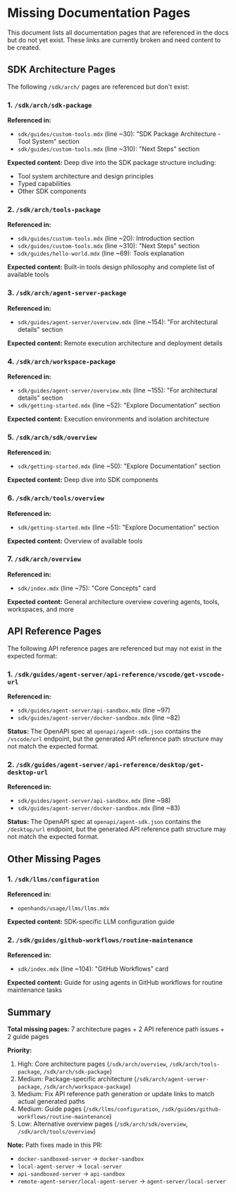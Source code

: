# Missing Documentation Pages

This document lists all documentation pages that are referenced in the docs but do not yet exist. These links are currently broken and need content to be created.

## SDK Architecture Pages

The following `/sdk/arch/` pages are referenced but don't exist:

### 1. `/sdk/arch/sdk-package` 
**Referenced in:**
- `sdk/guides/custom-tools.mdx` (line ~30): "SDK Package Architecture - Tool System" section
- `sdk/guides/custom-tools.mdx` (line ~310): "Next Steps" section

**Expected content:** Deep dive into the SDK package structure including:
- Tool system architecture and design principles
- Typed capabilities
- Other SDK components

### 2. `/sdk/arch/tools-package`
**Referenced in:**
- `sdk/guides/custom-tools.mdx` (line ~20): Introduction section
- `sdk/guides/custom-tools.mdx` (line ~310): "Next Steps" section  
- `sdk/guides/hello-world.mdx` (line ~69): Tools explanation

**Expected content:** Built-in tools design philosophy and complete list of available tools

### 3. `/sdk/arch/agent-server-package`
**Referenced in:**
- `sdk/guides/agent-server/overview.mdx` (line ~154): "For architectural details" section

**Expected content:** Remote execution architecture and deployment details

### 4. `/sdk/arch/workspace-package`
**Referenced in:**
- `sdk/guides/agent-server/overview.mdx` (line ~155): "For architectural details" section
- `sdk/getting-started.mdx` (line ~52): "Explore Documentation" section

**Expected content:** Execution environments and isolation architecture

### 5. `/sdk/arch/sdk/overview`
**Referenced in:**
- `sdk/getting-started.mdx` (line ~50): "Explore Documentation" section

**Expected content:** Deep dive into SDK components

### 6. `/sdk/arch/tools/overview`
**Referenced in:**
- `sdk/getting-started.mdx` (line ~51): "Explore Documentation" section

**Expected content:** Overview of available tools

### 7. `/sdk/arch/overview`
**Referenced in:**
- `sdk/index.mdx` (line ~75): "Core Concepts" card

**Expected content:** General architecture overview covering agents, tools, workspaces, and more

## API Reference Pages

The following API reference pages are referenced but may not exist in the expected format:

### 1. `/sdk/guides/agent-server/api-reference/vscode/get-vscode-url`
**Referenced in:**
- `sdk/guides/agent-server/api-sandbox.mdx` (line ~97)
- `sdk/guides/agent-server/docker-sandbox.mdx` (line ~82)

**Status:** The OpenAPI spec at `openapi/agent-sdk.json` contains the `/vscode/url` endpoint, but the generated API reference path structure may not match the expected format.

### 2. `/sdk/guides/agent-server/api-reference/desktop/get-desktop-url`  
**Referenced in:**
- `sdk/guides/agent-server/api-sandbox.mdx` (line ~98)
- `sdk/guides/agent-server/docker-sandbox.mdx` (line ~83)

**Status:** The OpenAPI spec at `openapi/agent-sdk.json` contains the `/desktop/url` endpoint, but the generated API reference path structure may not match the expected format.

## Other Missing Pages

### 1. `/sdk/llms/configuration`
**Referenced in:**
- `openhands/usage/llms/llms.mdx`

**Expected content:** SDK-specific LLM configuration guide

### 2. `/sdk/guides/github-workflows/routine-maintenance`
**Referenced in:**
- `sdk/index.mdx` (line ~104): "GitHub Workflows" card

**Expected content:** Guide for using agents in GitHub workflows for routine maintenance tasks

## Summary

**Total missing pages:** 7 architecture pages + 2 API reference path issues + 2 guide pages

**Priority:**
1. High: Core architecture pages (`/sdk/arch/overview`, `/sdk/arch/tools-package`, `/sdk/arch/sdk-package`)
2. Medium: Package-specific architecture (`/sdk/arch/agent-server-package`, `/sdk/arch/workspace-package`)
3. Medium: Fix API reference path generation or update links to match actual generated paths
4. Medium: Guide pages (`/sdk/llms/configuration`, `/sdk/guides/github-workflows/routine-maintenance`)
5. Low: Alternative overview pages (`/sdk/arch/sdk/overview`, `/sdk/arch/tools/overview`)

**Note:** Path fixes made in this PR:
- `docker-sandboxed-server` → `docker-sandbox`
- `local-agent-server` → `local-server`
- `api-sandboxed-server` → `api-sandbox`
- `remote-agent-server/local-agent-server` → `agent-server/local-server`

